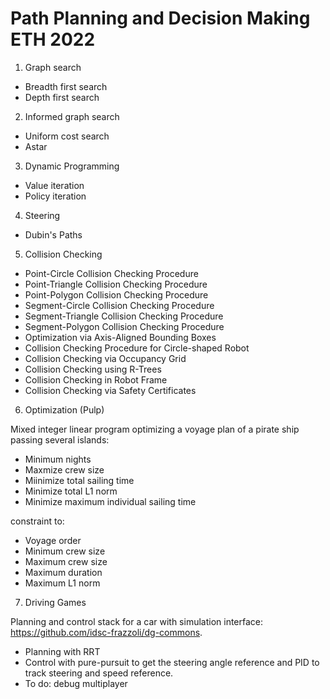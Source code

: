 # Path Planning and Decision Making ETH 2022

1. Graph search
- Breadth first search
- Depth first search

2. Informed graph search
- Uniform cost search
- Astar

3. Dynamic Programming
- Value iteration
- Policy iteration

4. Steering
- Dubin's Paths

5. Collision Checking
- Point-Circle Collision Checking Procedure
- Point-Triangle Collision Checking Procedure
- Point-Polygon Collision Checking Procedure
- Segment-Circle Collision Checking Procedure
- Segment-Triangle Collision Checking Procedure
- Segment-Polygon Collision Checking Procedure
- Optimization via Axis-Aligned Bounding Boxes
- Collision Checking Procedure for Circle-shaped Robot
- Collision Checking via Occupancy Grid
- Collision Checking using R-Trees
- Collision Checking in Robot Frame
- Collision Checking via Safety Certificates

6. Optimization (Pulp)

Mixed integer linear program optimizing a voyage plan of a pirate ship passing several islands:
- Minimum nights
- Maxmize crew size
- Miinimize total sailing time
- Minimize total L1 norm
- Minimize maximum individual sailing time

constraint to:
- Voyage order
- Minimum crew size
- Maximum crew size
- Maximum duration
- Maximum L1 norm

7. Driving Games

Planning and control stack for a car with simulation interface: https://github.com/idsc-frazzoli/dg-commons. 
- Planning with RRT
- Control with pure-pursuit to get the steering angle reference and PID to track steering and speed reference.
- To do: debug multiplayer 
